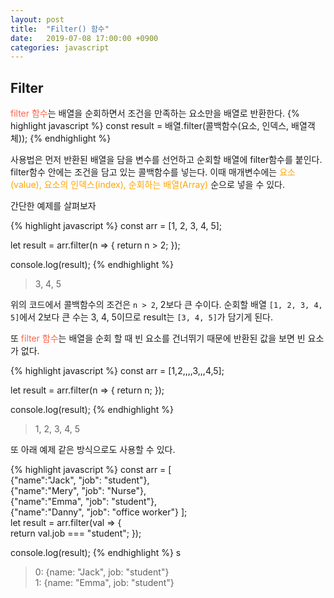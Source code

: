 ```yaml
---
layout: post
title:  "Filter() 함수"
date:   2019-07-08 17:00:00 +0900
categories: javascript
---
```

<style>
    .clr1 {color: tomato;}
    .clr2 {color: orange;}
</style>

## Filter
<span class="clr1">filter 함수</span>는 배열을 순회하면서 조건을 만족하는 요소만을 배열로 반환한다. 
{% highlight javascript %}
const result = 배열.filter(콜백함수(요소, 인덱스, 배열객체));
{% endhighlight %}

사용법은 먼저 반환된 배열을 담을 변수를 선언하고 순회할 배열에 filter함수를 붙인다. filter함수 안에는 조건을 담고 있는 콜백함수를 넣는다. 
이때 매개변수에는 <span class="clr2">요소(value), 요소의 인덱스(index), 순회하는 배열(Array)</span> 순으로 넣을 수 있다.

간단한 예제를 살펴보자 

{% highlight javascript %}
const arr = [1, 2, 3, 4, 5];

let result = arr.filter(n => { 
	return n > 2;
});

console.log(result);
{% endhighlight %}

> 3, 4, 5

위의 코드에서 콜백함수의 조건은 `n > 2`, 2보다 큰 수이다. 순회할 배열 `[1, 2, 3, 4, 5]`에서 2보다 큰 수는 3, 4, 5이므로 result는 `[3, 4, 5]`가 담기게 된다.

또 <span class="clr1">filter 함수</span>는 배열을 순회 할 때 빈 요소를 건너뛰기 때문에 반환된 값을 보면 빈 요소가 없다.

{% highlight javascript %}
const arr = [1,2,,,,3,,,4,5];

let result = arr.filter(n => { 
	return n;
});

console.log(result);
{% endhighlight %}

> 1, 2, 3, 4, 5

또 아래 예제 같은 방식으로도 사용할 수 있다.

{% highlight javascript %}
const arr = [    
  {"name":"Jack", "job": "student"},    
  {"name":"Mery", "job": "Nurse"},    
  {"name":"Emma", "job": "student"},    
  {"name":"Danny", "job": "office worker"}
];    
let result = arr.filter(val => {    
  return val.job === "student";
});  

console.log(result);
{% endhighlight %}
 s
> 0: {name: "Jack", job: "student"}  
> 1: {name: "Emma", job: "student"}